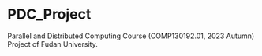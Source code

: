 # PDC_Project
Parallel and Distributed Computing Course (COMP130192.01, 2023 Autumn) Project of Fudan University.
